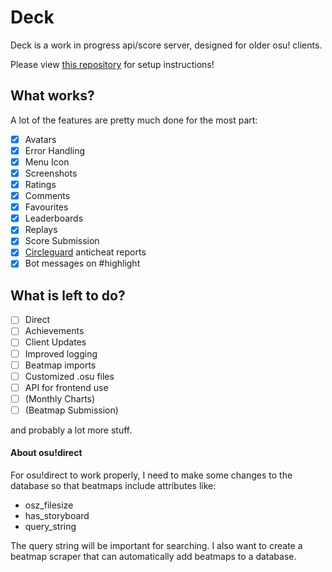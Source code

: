 # Deck

Deck is a work in progress api/score server, designed for older osu! clients.

Please view [this repository](https://github.com/Lekuruu/titanic) for setup instructions!

## What works?

A lot of the features are pretty much done for the most part:

- [x] Avatars
- [x] Error Handling
- [x] Menu Icon
- [x] Screenshots
- [x] Ratings
- [x] Comments
- [x] Favourites
- [x] Leaderboards
- [x] Replays
- [x] Score Submission
- [x] [Circleguard](https://github.com/circleguard) anticheat reports
- [x] Bot messages on #highlight

## What is left to do?

- [ ] Direct
- [ ] Achievements
- [ ] Client Updates
- [ ] Improved logging
- [ ] Beatmap imports
- [ ] Customized .osu files
- [ ] API for frontend use
- [ ] (Monthly Charts)
- [ ] (Beatmap Submission)

and probably a lot more stuff.

#### About osu!direct

For osu!direct to work properly, I need to make some changes to the database
so that beatmaps include attributes like:
- osz_filesize
- has_storyboard
- query_string

The query string will be important for searching.
I also want to create a beatmap scraper that can automatically add beatmaps to a database.
